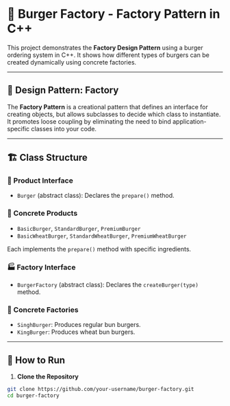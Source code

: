 # 🍔 Burger Factory - Factory Pattern in C++

This project demonstrates the **Factory Design Pattern** using a burger ordering system in C++. It shows how different types of burgers can be created dynamically using concrete factories.

---

## 🧱 Design Pattern: Factory

The **Factory Pattern** is a creational pattern that defines an interface for creating objects, but allows subclasses to decide which class to instantiate. It promotes loose coupling by eliminating the need to bind application-specific classes into your code.

---

## 🏗️ Class Structure

### 🧩 Product Interface
- `Burger` (abstract class): Declares the `prepare()` method.

### 🧱 Concrete Products
- `BasicBurger`, `StandardBurger`, `PremiumBurger`
- `BasicWheatBurger`, `StandardWheatBurger`, `PremiumWheatBurger`

Each implements the `prepare()` method with specific ingredients.

### 🏭 Factory Interface
- `BurgerFactory` (abstract class): Declares the `createBurger(type)` method.

### 🔧 Concrete Factories
- `SinghBurger`: Produces regular bun burgers.
- `KingBurger`: Produces wheat bun burgers.

---

## 🚀 How to Run

1. **Clone the Repository**

```bash
git clone https://github.com/your-username/burger-factory.git
cd burger-factory
